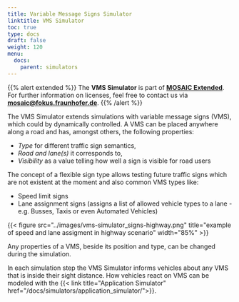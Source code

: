 ```yaml
---
title: Variable Message Signs Simulator
linktitle: VMS Simulator
toc: true
type: docs
draft: false
weight: 120
menu:
  docs:
    parent: simulators
---
```


{{% alert extended %}}
The **VMS Simulator** is part of **[MOSAIC Extended](/download#overview)**.  
For further information on licenses, feel free to contact us via **[mosaic@fokus.fraunhofer.de](mailto:mosaic@fokus.fraunhofer.de)**.
{{% /alert %}}

The VMS Simulator extends simulations with variable message signs (VMS), which could by dynamically controlled. A VMS can be placed anywhere along a road and
has, amongst others, the following properties:
- *Type* for different traffic sign semantics,
- *Road and lane(s)* it corresponds to,
- *Visibility* as a value telling how well a sign is visible for road users

The concept of a flexible sign type allows testing future traffic signs which are not existent at the moment and also common VMS types like:
- Speed limit signs
- Lane assignment signs (assigns a list of allowed vehicle types to a lane - e.g. Busses, Taxis or even Automated Vehicles)

{{< figure src="../images/vms-simulator_signs-highway.png" title="example of speed and lane assigment in highway scenario" width="85%" >}}

Any properties of a VMS, beside its position and type, can be changed during the simulation.

In each simulation step the VMS Simulator informs vehicles about any VMS that is inside their sight distance. How
vehicles react on VMS can be modeled with the {{< link title="Application Simulator" href="/docs/simulators/application_simulator/">}}.
